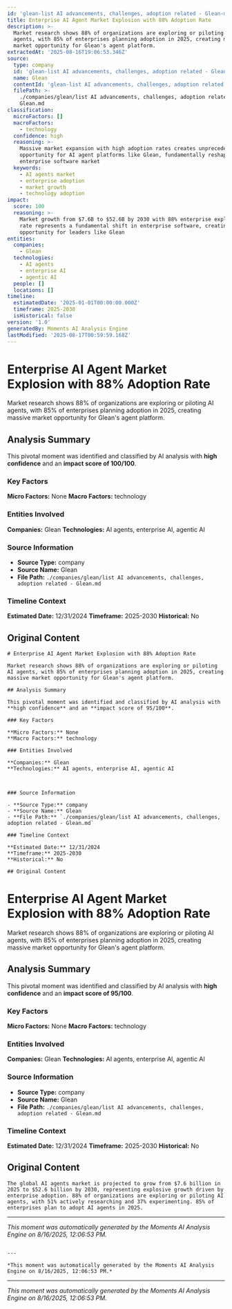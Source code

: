 ```yaml
---
id: 'glean-list AI advancements, challenges, adoption related - Glean-moment-6'
title: Enterprise AI Agent Market Explosion with 88% Adoption Rate
description: >-
  Market research shows 88% of organizations are exploring or piloting AI
  agents, with 85% of enterprises planning adoption in 2025, creating massive
  market opportunity for Glean's agent platform.
extractedAt: '2025-08-16T19:06:53.346Z'
source:
  type: company
  id: 'glean-list AI advancements, challenges, adoption related - Glean'
  name: Glean
  contentId: 'glean-list AI advancements, challenges, adoption related - Glean'
  filePath: >-
    ./companies/glean/list AI advancements, challenges, adoption related -
    Glean.md
classification:
  microFactors: []
  macroFactors:
    - technology
  confidence: high
  reasoning: >-
    Massive market expansion with high adoption rates creates unprecedented
    opportunity for AI agent platforms like Glean, fundamentally reshaping
    enterprise software market
  keywords:
    - AI agents market
    - enterprise adoption
    - market growth
    - technology adoption
impact:
  score: 100
  reasoning: >-
    Market growth from $7.6B to $52.6B by 2030 with 88% enterprise exploration
    rate represents a fundamental shift in enterprise software, creating massive
    opportunity for leaders like Glean
entities:
  companies:
    - Glean
  technologies:
    - AI agents
    - enterprise AI
    - agentic AI
  people: []
  locations: []
timeline:
  estimatedDate: '2025-01-01T00:00:00.000Z'
  timeframe: 2025-2030
  isHistorical: false
version: '1.0'
generatedBy: Moments AI Analysis Engine
lastModified: '2025-08-17T00:59:59.168Z'
---
```

# Enterprise AI Agent Market Explosion with 88% Adoption Rate

Market research shows 88% of organizations are exploring or piloting AI agents, with 85% of enterprises planning adoption in 2025, creating massive market opportunity for Glean's agent platform.

## Analysis Summary

This pivotal moment was identified and classified by AI analysis with **high confidence** and an **impact score of 100/100**.

### Key Factors

**Micro Factors:** None
**Macro Factors:** technology

### Entities Involved

**Companies:** Glean
**Technologies:** AI agents, enterprise AI, agentic AI



### Source Information

- **Source Type:** company
- **Source Name:** Glean
- **File Path:** `./companies/glean/list AI advancements, challenges, adoption related - Glean.md`

### Timeline Context

**Estimated Date:** 12/31/2024
**Timeframe:** 2025-2030
**Historical:** No

## Original Content

```
# Enterprise AI Agent Market Explosion with 88% Adoption Rate

Market research shows 88% of organizations are exploring or piloting AI agents, with 85% of enterprises planning adoption in 2025, creating massive market opportunity for Glean's agent platform.

## Analysis Summary

This pivotal moment was identified and classified by AI analysis with **high confidence** and an **impact score of 95/100**.

### Key Factors

**Micro Factors:** None
**Macro Factors:** technology

### Entities Involved

**Companies:** Glean
**Technologies:** AI agents, enterprise AI, agentic AI



### Source Information

- **Source Type:** company
- **Source Name:** Glean
- **File Path:** `./companies/glean/list AI advancements, challenges, adoption related - Glean.md`

### Timeline Context

**Estimated Date:** 12/31/2024
**Timeframe:** 2025-2030
**Historical:** No

## Original Content

```
# Enterprise AI Agent Market Explosion with 88% Adoption Rate

Market research shows 88% of organizations are exploring or piloting AI agents, with 85% of enterprises planning adoption in 2025, creating massive market opportunity for Glean's agent platform.

## Analysis Summary

This pivotal moment was identified and classified by AI analysis with **high confidence** and an **impact score of 95/100**.

### Key Factors

**Micro Factors:** None
**Macro Factors:** technology

### Entities Involved

**Companies:** Glean
**Technologies:** AI agents, enterprise AI, agentic AI



### Source Information

- **Source Type:** company
- **Source Name:** Glean
- **File Path:** `./companies/glean/list AI advancements, challenges, adoption related - Glean.md`

### Timeline Context

**Estimated Date:** 12/31/2024
**Timeframe:** 2025-2030
**Historical:** No

## Original Content

```
The global AI agents market is projected to grow from $7.6 billion in 2025 to $52.6 billion by 2030, representing explosive growth driven by enterprise adoption. 88% of organizations are exploring or piloting AI agents, with 51% actively researching and 37% experimenting. 85% of enterprises plan to adopt AI agents in 2025.
```

---

*This moment was automatically generated by the Moments AI Analysis Engine on 8/16/2025, 12:06:53 PM.*

```

---

*This moment was automatically generated by the Moments AI Analysis Engine on 8/16/2025, 12:06:53 PM.*

```

---

*This moment was automatically generated by the Moments AI Analysis Engine on 8/16/2025, 12:06:53 PM.*
